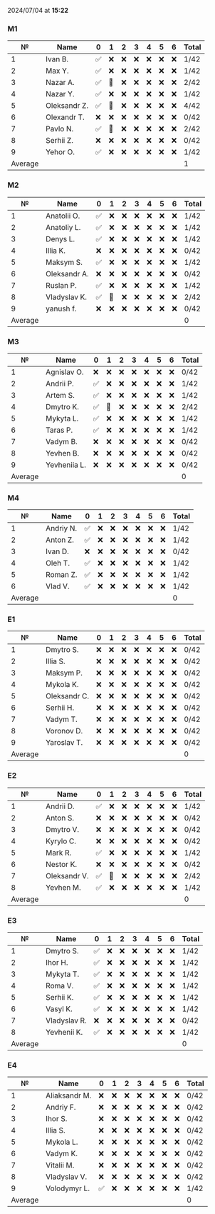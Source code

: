 2024/07/04 at **15:22**
### M1
|№|Name|0|1|2|3|4|5|6|Total|
|-----|-----|-----|-----|-----|-----|-----|-----|-----|-----|
|1|Ivan B.|✅|❌|❌|❌|❌|❌|❌|1/42|
|2|Max Y.|✅|❌|❌|❌|❌|❌|❌|1/42|
|3|Nazar A.|✅|🔄|❌|❌|❌|❌|❌|2/42|
|4|Nazar Y.|✅|❌|❌|❌|❌|❌|❌|1/42|
|5|Oleksandr Z.|✅|🔄|❌|❌|❌|❌|❌|4/42|
|6|Olexandr T.|❌|❌|❌|❌|❌|❌|❌|0/42|
|7|Pavlo N.|✅|🔄|❌|❌|❌|❌|❌|2/42|
|8|Serhii Z.|❌|❌|❌|❌|❌|❌|❌|0/42|
|9|Yehor O.|✅|❌|❌|❌|❌|❌|❌|1/42|
|Average|||||||||1|
### M2
|№|Name|0|1|2|3|4|5|6|Total|
|-----|-----|-----|-----|-----|-----|-----|-----|-----|-----|
|1|Anatolii O.|✅|❌|❌|❌|❌|❌|❌|1/42|
|2|Anatoliy L.|✅|❌|❌|❌|❌|❌|❌|1/42|
|3|Denys L.|✅|❌|❌|❌|❌|❌|❌|1/42|
|4|Illia K.|❌|❌|❌|❌|❌|❌|❌|0/42|
|5|Maksym S.|✅|❌|❌|❌|❌|❌|❌|1/42|
|6|Oleksandr A.|❌|❌|❌|❌|❌|❌|❌|0/42|
|7|Ruslan P.|✅|❌|❌|❌|❌|❌|❌|1/42|
|8|Vladyslav K.|✅|🔄|❌|❌|❌|❌|❌|2/42|
|9|yanush f.|❌|❌|❌|❌|❌|❌|❌|0/42|
|Average|||||||||0|
### M3
|№|Name|0|1|2|3|4|5|6|Total|
|-----|-----|-----|-----|-----|-----|-----|-----|-----|-----|
|1|Agnislav O.|❌|❌|❌|❌|❌|❌|❌|0/42|
|2|Andrii P.|✅|❌|❌|❌|❌|❌|❌|1/42|
|3|Artem S.|✅|❌|❌|❌|❌|❌|❌|1/42|
|4|Dmytro K.|✅|🔄|❌|❌|❌|❌|❌|2/42|
|5|Mykyta L.|✅|❌|❌|❌|❌|❌|❌|1/42|
|6|Taras P.|✅|❌|❌|❌|❌|❌|❌|1/42|
|7|Vadym B.|❌|❌|❌|❌|❌|❌|❌|0/42|
|8|Yevhen B.|❌|❌|❌|❌|❌|❌|❌|0/42|
|9|Yevheniia L.|❌|❌|❌|❌|❌|❌|❌|0/42|
|Average|||||||||0|
### M4
|№|Name|0|1|2|3|4|5|6|Total|
|-----|-----|-----|-----|-----|-----|-----|-----|-----|-----|
|1|Andriy N.|✅|❌|❌|❌|❌|❌|❌|1/42|
|2|Anton Z.|✅|❌|❌|❌|❌|❌|❌|1/42|
|3|Ivan D.|❌|❌|❌|❌|❌|❌|❌|0/42|
|4|Oleh T.|✅|❌|❌|❌|❌|❌|❌|1/42|
|5|Roman Z.|✅|❌|❌|❌|❌|❌|❌|1/42|
|6|Vlad V.|✅|❌|❌|❌|❌|❌|❌|1/42|
|Average|||||||||0|
### E1
|№|Name|0|1|2|3|4|5|6|Total|
|-----|-----|-----|-----|-----|-----|-----|-----|-----|-----|
|1|Dmytro S.|❌|❌|❌|❌|❌|❌|❌|0/42|
|2|Illia S.|❌|❌|❌|❌|❌|❌|❌|0/42|
|3|Maksym P.|❌|❌|❌|❌|❌|❌|❌|0/42|
|4|Mykola K.|❌|❌|❌|❌|❌|❌|❌|0/42|
|5|Oleksandr C.|❌|❌|❌|❌|❌|❌|❌|0/42|
|6|Serhii H.|❌|❌|❌|❌|❌|❌|❌|0/42|
|7|Vadym T.|❌|❌|❌|❌|❌|❌|❌|0/42|
|8|Voronov D.|❌|❌|❌|❌|❌|❌|❌|0/42|
|9|Yaroslav T.|❌|❌|❌|❌|❌|❌|❌|0/42|
|Average|||||||||0|
### E2
|№|Name|0|1|2|3|4|5|6|Total|
|-----|-----|-----|-----|-----|-----|-----|-----|-----|-----|
|1|Andrii D.|✅|❌|❌|❌|❌|❌|❌|1/42|
|2|Anton S.|❌|❌|❌|❌|❌|❌|❌|0/42|
|3|Dmytro V.|❌|❌|❌|❌|❌|❌|❌|0/42|
|4|Kyrylo C.|❌|❌|❌|❌|❌|❌|❌|0/42|
|5|Mark R.|✅|❌|❌|❌|❌|❌|❌|1/42|
|6|Nestor K.|❌|❌|❌|❌|❌|❌|❌|0/42|
|7|Oleksandr V.|✅|🔄|❌|❌|❌|❌|❌|2/42|
|8|Yevhen M.|✅|❌|❌|❌|❌|❌|❌|1/42|
|Average|||||||||0|
### E3
|№|Name|0|1|2|3|4|5|6|Total|
|-----|-----|-----|-----|-----|-----|-----|-----|-----|-----|
|1|Dmytro S.|✅|❌|❌|❌|❌|❌|❌|1/42|
|2|Ihor H.|✅|❌|❌|❌|❌|❌|❌|1/42|
|3|Mykyta T.|✅|❌|❌|❌|❌|❌|❌|1/42|
|4|Roma V.|✅|❌|❌|❌|❌|❌|❌|1/42|
|5|Serhii K.|✅|❌|❌|❌|❌|❌|❌|1/42|
|6|Vasyl K.|✅|❌|❌|❌|❌|❌|❌|1/42|
|7|Vladyslav R.|❌|❌|❌|❌|❌|❌|❌|0/42|
|8|Yevhenii K.|✅|❌|❌|❌|❌|❌|❌|1/42|
|Average|||||||||0|
### E4
|№|Name|0|1|2|3|4|5|6|Total|
|-----|-----|-----|-----|-----|-----|-----|-----|-----|-----|
|1|Aliaksandr M.|❌|❌|❌|❌|❌|❌|❌|0/42|
|2|Andriy F.|❌|❌|❌|❌|❌|❌|❌|0/42|
|3|Ihor S.|❌|❌|❌|❌|❌|❌|❌|0/42|
|4|Illia S.|❌|❌|❌|❌|❌|❌|❌|0/42|
|5|Mykola L.|❌|❌|❌|❌|❌|❌|❌|0/42|
|6|Vadym K.|❌|❌|❌|❌|❌|❌|❌|0/42|
|7|Vitalii M.|❌|❌|❌|❌|❌|❌|❌|0/42|
|8|Vladyslav V.|❌|❌|❌|❌|❌|❌|❌|0/42|
|9|Volodymyr L.|✅|❌|❌|❌|❌|❌|❌|1/42|
|Average|||||||||0|

